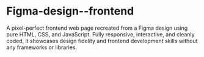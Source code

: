 # Figma-design--frontend
A pixel-perfect frontend web page recreated from a Figma design using pure HTML, CSS, and JavaScript. Fully responsive, interactive, and cleanly coded, it showcases design fidelity and frontend development skills without any frameworks or libraries.
